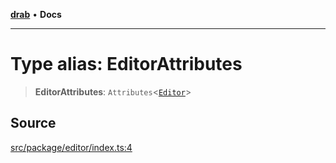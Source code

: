 [**drab**](/docs/README.md) • **Docs**

---

# Type alias: EditorAttributes

> **EditorAttributes**: `Attributes`\<[`Editor`](/docs/classes/Editor.md)\>

## Source

[src/package/editor/index.ts:4](https://github.com/rossrobino/components/blob/13acb4ddbdca1f70bfc20fffda57758e606a2f95/src/package/editor/index.ts#L4)
